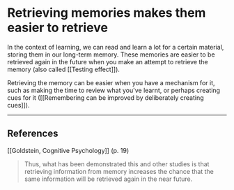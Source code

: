 # Retrieving memories makes them easier to retrieve
In the context of learning, we can read and learn a lot for a certain material, storing them in our long-term memory. These memories are easier to be retrieved again in the future when you make an attempt to retrieve the memory (also called [[Testing effect]]).

Retrieving the memory can be easier when you have a mechanism for it, such as making the time to review what you've learnt, or perhaps creating cues for it ([[Remembering can be improved by deliberately creating cues]]).

---
## References
[[Goldstein, Cognitive Psychology]] (p. 19)
> Thus, what has been demonstrated this and other studies is that retrieving information from memory increases the chance that the same information will be retrieved again in the near future.

<!-- #evergreen -->

<!-- {BearID:28804AA6-7AC4-40C4-BF48-0B7CE262278C-64008-00000227DF27E14D} -->
